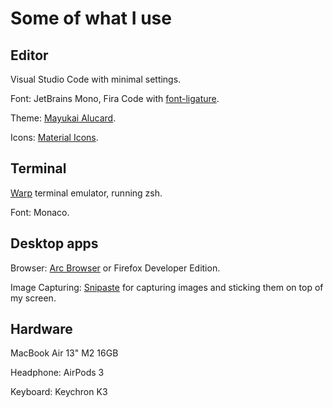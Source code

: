 # Some of what I use

## ️Editor

Visual Studio Code with minimal settings.

Font: JetBrains Mono, Fira Code with [font-ligature](https://fonts.google.com/knowledge/glossary/ligature).

Theme: [Mayukai Alucard](https://marketplace.visualstudio.com/items?itemName=GulajavaMinistudio.mayukaithemevsc).

Icons: [Material Icons](https://marketplace.visualstudio.com/items?itemName=Equinusocio.vsc-material-theme-icons).

## Terminal

[Warp](https://www.warp.dev/) terminal emulator, running zsh.

Font: Monaco.

## Desktop apps

Browser: [Arc Browser](https://arc.net/) or Firefox Developer Edition.

Image Capturing: [Snipaste](https://www.snipaste.com/) for capturing images and sticking them on top of my screen.

## Hardware

MacBook Air 13" M2 16GB

Headphone: AirPods 3

Keyboard: Keychron K3